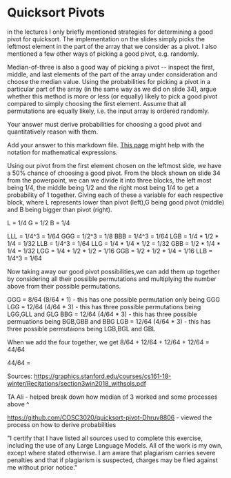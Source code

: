 # Quicksort Pivots

in the lectures I only briefly mentioned strategies for determining a good pivot
for quicksort. The implementation on the slides simply picks the leftmost
element in the part of the array that we consider as a pivot. I also mentioned a
few other ways of picking a good pivot, e.g. randomly.

Median-of-three is also a good way of picking a pivot -- inspect the first,
middle, and last elements of the part of the array under consideration and
choose the median value. Using the probabilities for picking a pivot in a
particular part of the array (in the same way as we did on slide 34), argue
whether this method is more or less (or equally) likely to pick a good pivot
compared to simply choosing the first element. Assume that all permutations are
equally likely, i.e. the input array is ordered randomly.

Your answer must derive probabilities for choosing a good pivot and
quantitatively reason with them.

Add your answer to this markdown file. [This
page](https://docs.github.com/en/get-started/writing-on-github/working-with-advanced-formatting/writing-mathematical-expressions)
might help with the notation for mathematical expressions.


Using our pivot from the first element chosen on the leftmost side, we have a 50% chance of choosing a good pivot. From the block shown on slide 34 from the powerpoint, we can we divide it into three blocks, the left most being 1/4, the middle being 1/2 and the right most being 1/4 to get a probability of 1 together. Giving each of these a variable for each respective block, where L represents lower than pivot (left),G being good pivot (middle) and B being bigger than pivot (right). 

L = 1/4
G = 1/2
B = 1/4


LLL = 1/4^3 = 1/64
GGG = 1/2^3 = 1/8
BBB = 1/4^3 = 1/64 
LGB = 1/4 * 1/2 * 1/4 = 1/32
LLB = 1/4^3 = 1/64 
LLG = 1/4 * 1/4 * 1/2 = 1/32
GBB = 1/2 * 1/4 * 1/4 = 1/32
LGG = 1/4 * 1/2 * 1/2 = 1/16 
GGB = 1/2 * 1/2 * 1/4 = 1/16
LLB = 1/4^3 = 1/64

Now taking away our good pivot possibilities,we can add them up together by considering all their possible permutations and multiplying the number above from their possible permutations. 

GGG = 8/64 (8/64 * 1) - this has one possible permutation only being GGG 
LGG = 12/64 (4/64 * 3) - this has three possible permutations being LGG,GLL and GLG
BBG = 12/64 (4/64 * 3) -  this has three possible permuations being BGB,GBB and BBG
LGB = 12/64 (4/64 * 3) - this has three possible permutaions being LGB,BGL and GBL

When we add the four together, we get 
8/64 + 12/64 + 12/64 + 12/64 = 44/64

44/64 = 








Sources: 
https://graphics.stanford.edu/courses/cs161-18-winter/Recitations/section3win2018_withsols.pdf  

TA Ali - helped break down how median of 3 worked and some processes above ^


https://github.com/COSC3020/quicksort-pivot-Dhruv8806 -  viewed the process on how to derive probabilities 


"I certify that I have listed all sources used to complete this exercise, including the use of any Large Language Models. All of the work is my own, except where stated otherwise. I am aware that plagiarism carries severe penalties and that if plagiarism is suspected, charges may be filed against me without prior notice."
